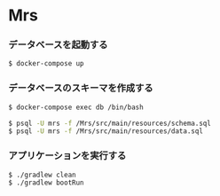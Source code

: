 Mrs
===

### データベースを起動する

```sh
$ docker-compose up
```


### データベースのスキーマを作成する

```sh
$ docker-compose exec db /bin/bash

$ psql -U mrs -f /Mrs/src/main/resources/schema.sql
$ psql -U mrs -f /Mrs/src/main/resources/data.sql
```


### アプリケーションを実行する

```sh
$ ./gradlew clean
$ ./gradlew bootRun
```

